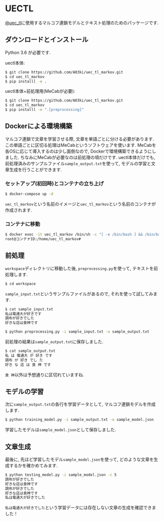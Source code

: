 # UECTL

[@uec_tl](https://twitter.com/uec_tl)に使用するマルコフ連鎖モデルとテキスト処理のためのパッケージです.


## ダウンロードとインストール

Python 3.6 が必要です.

uectl本体:

```bash
$ git clone https://github.com/A03ki/uec_tl_markov.git
$ cd uec_tl_markov
$ pip installl -e .
```

uectl本体+前処理用(MeCabが必要):

```bash
$ git clone https://github.com/A03ki/uec_tl_markov.git
$ cd uec_tl_markov
$ pip installl -e ".[preprocessing]"
```


## Dockerによる環境構築
マルコフ連鎖で文章を学習させる際, 文章を単語ごとに分ける必要があります.  この単語ごとに区切る処理はMeCabというソフトウェアを使います. MeCabを各OSに応じて導入するのは少し面倒なので, Dockerで環境構築できるようにしました.  ちなみにMeCabが必要なのは前処理の項だけです. uectl本体だけでも, 前処理済みのサンプルファイル`sample_output.txt`を使って, モデルの学習と文章生成を行うことができます.

### セットアップ(初回時)とコンテナの立ち上げ

```bash
$ docker-compose up -d
```
`uec_tl_markov`という名前のイメージと`uec_tl_markov`という名前のコンテナが作成されます.

### コンテナに移動

```bash
$ docker exec -it uec_tl_markov /bin/sh -c "[ -e /bin/bash ] && /bin/bash || /bin/sh"
root@コンテナID:/home/uec_tl_markov#
```


## 前処理

`workspace`ディレクトリに移動した後, `preprocessing.py`を使って, テキストを前処理します.

```bash
$ cd workspace
```

`sample_input.txt`というサンプルファイルがあるので, それを使って試してみます.

```bash
$ cat sample_input.txt
私は電通大が好きです
調布が好きでした
好きな店は食神です
```

```bash
$ python preprocessing.py -i sample_input.txt -o sample_output.txt
```

前処理の結果は`sample_output.txt`に保存しました.

```bash
$ cat sample_output.txt
私 は 電通大 が 好き です 
調布 が 好き でし た 
好き な 店 は 食 神 です 
```

`食 神`以外は予想通りに区切れていますね.


## モデルの学習

次に`sample_output.txt`の各行を学習データとして, マルコフ連鎖モデルを作成します.

```bash
$ python training_model.py -i sample_output.txt -o sample_model.json
```

 学習したモデルは`sample_model.json`として保存しました.

## 文章生成

最後に, 先ほど学習したモデル`sample_model.json`を使って, どのような文章を生成するかを確かめてみます.

```bash
$ python testing_model.py -i sample_model.json -c 5
調布が好きでした
好きな店は食神です
調布が好きでした
好きな店は食神です
私は電通大が好きでした
```

`私は電通大が好きでした`という学習データには存在しない文章の生成を確認できました！
